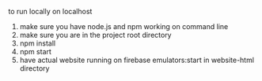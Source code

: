 to run locally on localhost

1. make sure you have node.js and npm working on command line
2. make sure you are in the project root directory
3. npm install
4. npm start
5. have actual website running on firebase emulators:start in website-html directory